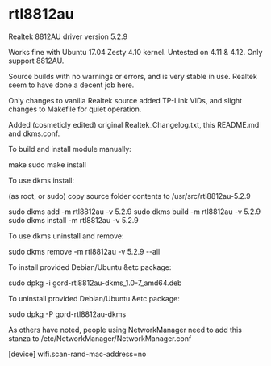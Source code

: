 # rtl8812au
Realtek 8812AU driver version 5.2.9

Works fine with Ubuntu 17.04 Zesty 4.10 kernel. Untested on 4.11 & 4.12.
Only support 8812AU.

Source builds with no warnings or errors, and is very stable in use.
Realtek seem to have done a decent job here.

Only changes to vanilla Realtek source added TP-Link VIDs, and slight changes to Makefile for quiet operation.

Added (cosmeticly edited) original Realtek_Changelog.txt, this README.md and dkms.conf.

To build and install module manually:

  make
  sudo make install

To use dkms install:

  (as root, or sudo) copy source folder contents to /usr/src/rtl8812au-5.2.9

  sudo dkms add -m rtl8812au -v 5.2.9
  sudo dkms build -m rtl8812au -v 5.2.9
  sudo dkms install -m rtl8812au -v 5.2.9 

To use dkms uninstall and remove:

  sudo dkms remove -m rtl8812au -v 5.2.9 --all

To install provided Debian/Ubuntu &etc package:

  sudo dpkg -i gord-rtl8812au-dkms_1.0-7_amd64.deb

To uninstall provided Debian/Ubuntu &etc package:

  sudo dpkg -P gord-rtl8812au-dkms

As others have noted, people using NetworkManager need to add this stanza to /etc/NetworkManager/NetworkManager.conf

  [device]
  wifi.scan-rand-mac-address=no
